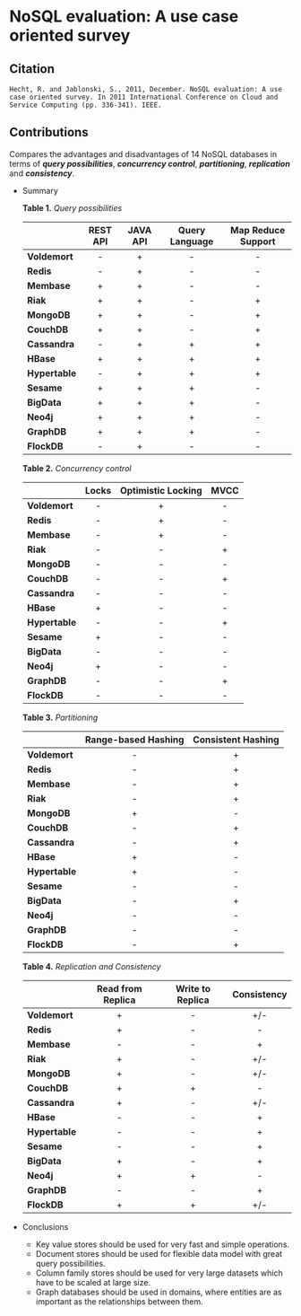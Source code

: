 # NoSQL evaluation: A use case oriented survey

## Citation

```
Hecht, R. and Jablonski, S., 2011, December. NoSQL evaluation: A use case oriented survey. In 2011 International Conference on Cloud and Service Computing (pp. 336-341). IEEE.
```

## Contributions

Compares the advantages and disadvantages of 14 NoSQL databases in terms of ***query possibilities***, ***concurrency control***, ***partitioning***, ***replication*** and ***consistency***.

* Summary

  **Table 1.** *Query possibilities*

  |                | REST API | JAVA API | Query Language | Map Reduce Support |
  | :------------- | :------: | :------: | :------------: | :----------------: |
  | **Voldemort**  |    -     |    +     |       -        |         -          |
  | **Redis**      |    -     |    +     |       -        |         -          |
  | **Membase**    |    +     |    +     |       -        |         -          |
  | **Riak**       |    +     |    +     |       -        |         +          |
  | **MongoDB**    |    +     |    +     |       -        |         +          |
  | **CouchDB**    |    +     |    +     |       -        |         +          |
  | **Cassandra**  |    -     |    +     |       +        |         +          |
  | **HBase**      |    +     |    +     |       +        |         +          |
  | **Hypertable** |    -     |    +     |       +        |         +          |
  | **Sesame**     |    +     |    +     |       +        |         -          |
  | **BigData**    |    +     |    +     |       +        |         -          |
  | **Neo4j**      |    +     |    +     |       +        |         -          |
  | **GraphDB**    |    +     |    +     |       +        |         -          |
  | **FlockDB**    |    -     |    +     |       -        |         -          |

  **Table 2.** *Concurrency control*

  |                | Locks | Optimistic Locking | MVCC |
  | :------------- | :---: | :----------------: | :--: |
  | **Voldemort**  |   -   |         +          |  -   |
  | **Redis**      |   -   |         +          |  -   |
  | **Membase**    |   -   |         +          |  -   |
  | **Riak**       |   -   |         -          |  +   |
  | **MongoDB**    |   -   |         -          |  -   |
  | **CouchDB**    |   -   |         -          |  +   |
  | **Cassandra**  |   -   |         -          |  -   |
  | **HBase**      |   +   |         -          |  -   |
  | **Hypertable** |   -   |         -          |  +   |
  | **Sesame**     |   +   |         -          |  -   |
  | **BigData**    |   -   |         -          |  -   |
  | **Neo4j**      |   +   |         -          |  -   |
  | **GraphDB**    |   -   |         -          |  +   |
  | **FlockDB**    |   -   |         -          |  -   |

  **Table 3.** *Partitioning*

  |                | Range-based Hashing | Consistent Hashing |
  | :------------- | :-----------------: | :----------------: |
  | **Voldemort**  |          -          |         +          |
  | **Redis**      |          -          |         +          |
  | **Membase**    |          -          |         +          |
  | **Riak**       |          -          |         +          |
  | **MongoDB**    |          +          |         -          |
  | **CouchDB**    |          -          |         +          |
  | **Cassandra**  |          -          |         +          |
  | **HBase**      |          +          |         -          |
  | **Hypertable** |          +          |         -          |
  | **Sesame**     |          -          |         -          |
  | **BigData**    |          -          |         +          |
  | **Neo4j**      |          -          |         -          |
  | **GraphDB**    |          -          |         -          |
  | **FlockDB**    |          -          |         +          |

  **Table 4.** *Replication and Consistency*

  |                | Read from Replica | Write to Replica | Consistency |
  | :------------- | :---------------: | :--------------: | :---------: |
  | **Voldemort**  |         +         |        -         |     +/-     |
  | **Redis**      |         +         |        -         |      -      |
  | **Membase**    |         -         |        -         |      +      |
  | **Riak**       |         +         |        -         |     +/-     |
  | **MongoDB**    |         +         |        -         |     +/-     |
  | **CouchDB**    |         +         |        +         |      -      |
  | **Cassandra**  |         +         |        -         |     +/-     |
  | **HBase**      |         -         |        -         |      +      |
  | **Hypertable** |         -         |        -         |      +      |
  | **Sesame**     |         -         |        -         |      +      |
  | **BigData**    |         +         |        -         |      +      |
  | **Neo4j**      |         +         |        +         |      -      |
  | **GraphDB**    |         -         |        -         |      +      |
  | **FlockDB**    |         +         |        +         |     +/-     |

* Conclusions

  * Key value stores should be used for very fast and simple operations.
  * Document stores should be used for flexible data model with great query possibilities.
  * Column family stores should be used for very large datasets which have to be scaled at large size.
  * Graph databases should be used in domains, where entities are as important as the relationships
    between them.
